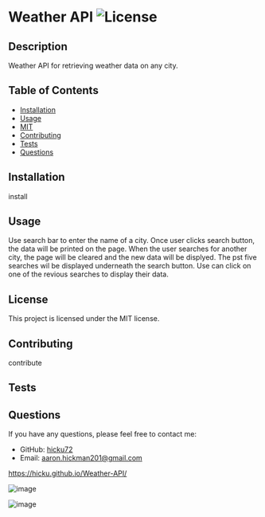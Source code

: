 # Weather API ![License](https://img.shields.io/badge/License-MIT-blue.svg)

## Description

Weather API for retrieving weather data on any city. 

## Table of Contents

- [Installation](#installation)
- [Usage](#usage)
- [MIT](#license)
- [Contributing](#contributing)
- [Tests](#tests)
- [Questions](#questions)

## Installation

install

## Usage

Use search bar to enter the name of a city. Once user clicks search button, the data will be printed on the page. When the user searches for another city, the page will be cleared and the new data will be displyed. The pst five searches wil be displayed underneath the search button. Use can click on one of the revious searches to display their data.

## License

This project is licensed under the MIT license.

## Contributing

contribute

## Tests


## Questions

If you have any questions, please feel free to contact me:

- GitHub: [hicku72](https://github.com/hicku72)
- Email: aaron.hickman201@gmail.com

https://hicku.github.io/Weather-API/

![image](https://user-images.githubusercontent.com/113357349/236035478-30ed62be-7cb5-4c47-b432-568e1fed49f6.png)

![image](https://user-images.githubusercontent.com/113357349/236035772-0b15cfa0-d9f2-4c4c-8ee6-d4edd0d4c59a.png)

